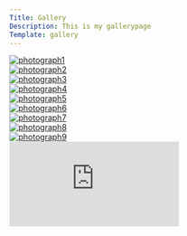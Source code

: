 ```yaml
---
Title: Gallery
Description: This is my gallerypage
Template: gallery
---
```


<div class="gallery">
    <div class="photobox10">
        <a href="%base_url%/image/photo1.jpg" target="_blank">
            <picture>
                <source media="(min-width: 668px)" srcset="%base_url%/image/photo1.jpg?w=350&h=300&crop-to-fit">
                <!-- <source media="(min-width: 376px)" srcset="%base_url%/image/photo1.jpg"> -->
                <img src="%base_url%/image/photo1.jpg" alt="photograph1">
            </picture>
        </a>
    </div>
    <div class="photobox20">
        <a href="%base_url%/image/photo2.jpg" target="_blank">
            <picture>
                <source media="(min-width: 668px)" srcset="%base_url%/image/photo2.jpg?w=350&h=300&crop-to-fit">
                <!-- <source media="(min-width: 376px)" srcset="%base_url%/image/photo2.jpg"> -->
                <img src="%base_url%/image/photo2.jpg" alt="photograph2">
            </picture>
        </a>
    </div>
    <div class="photobox30">
        <a href="%base_url%/image/photo3.jpg" target="_blank">
            <picture>
                <source media="(min-width: 668px)" srcset="%base_url%/image/photo3.jpg?w=350&h=300&crop-to-fit">
                <!-- <source media="(min-width: 376px)" srcset="%base_url%/image/photo3.jpg"> -->
                <img src="%base_url%/image/photo3.jpg" alt="photograph3">
            </picture>
        </a>
    </div>
    <div class="photobox40">
        <a href="%base_url%/image/photo4.jpg" target="_blank">
            <picture>
                <source media="(min-width: 668px)" srcset="%base_url%/image/photo4.jpg?w=350&h=300&crop-to-fit">
                <!-- <source media="(min-width: 376px)" srcset="%base_url%/image/photo4.jpg"> -->
                <img src="%base_url%/image/photo4.jpg" alt="photograph4">
            </picture>
        </a>
    </div>
    <div class="photobox50">
        <a href="%base_url%/image/photo5.jpg" target="_blank">
            <picture>
                <source media="(min-width: 668px)" srcset="%base_url%/image/photo5.jpg?w=350&h=300&crop-to-fit">
                <!-- <source media="(min-width: 376px)" srcset="%base_url%/image/photo5.jpg"> -->
                <img src="%base_url%/image/photo5.jpg" alt="photograph5">
            </picture>
        </a>
    </div>
    <div class="photobox60">
        <a href="%base_url%/image/photo6.jpg" target="_blank">
            <picture>
                <source media="(min-width: 668px)" srcset="%base_url%/image/photo6.jpg?w=350&h=300&crop-to-fit">
                <!-- <source media="(min-width: 376px)" srcset="%base_url%/image/photo6.jpg"> -->
                <img src="%base_url%/image/photo6.jpg" alt="photograph6">
            </picture>
        </a>
    </div>
    <div class="photobox70">
        <a href="%base_url%/image/photo7.jpg" target="_blank">
            <picture>
                <source media="(min-width: 668px)" srcset="%base_url%/image/photo7.jpg?w=350&h=300&crop-to-fit">
                <!-- <source media="(min-width: 376px)" srcset="%base_url%/image/photo7.jpg"> -->
                <img src="%base_url%/image/photo7.jpg" alt="photograph7">
            </picture>
        </a>
    </div>
    <div class="photobox80">
        <a href="%base_url%/image/photo8.jpg" target="_blank">
            <picture>
                <source media="(min-width: 668px)" srcset="%base_url%/image/photo8.jpg?w=350&h=300&crop-to-fit">
                <!-- <source media="(min-width: 376px)" srcset="%base_url%/image/photo8.jpg"> -->
                <img src="%base_url%/image/photo8.jpg" alt="photograph8">
            </picture>
        </a>
    </div>
    <div class="photobox90">
        <a href="%base_url%/image/photo9.jpg" target="_blank">
            <picture>
                <source media="(min-width: 668px)" srcset="%base_url%/image/photo9.jpg?w=350&h=300&crop-to-fit">
                <!-- <source media="(min-width: 376px)" srcset="%base_url%/image/photo9.jpg"> -->
                <img src="%base_url%/image/photo9.jpg" alt="photograph9">
            </picture>
        </a>
    </div>
</div>

<div class="embed-container">
    <iframe title="southPark wow" src="https://www.youtube.com/embed/WgvTgV5EoGY" frameborder="0" allowfullscreen></iframe>
</div>
